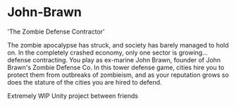 # John-Brawn
'The Zombie Defense Contractor'

The zombie apocalypse has struck, and society has barely managed to hold on. 
In the completely crashed economy, only one sector is growing... defense contracting.
You play as ex-marine John Brawn, founder of John Brawn's Zombie Defense Co.
In this tower defense game, cities hire you to protect them from outbreaks of zombieism, and as your reputation grows so does the stature of the cities you are hired to defend.

Extremely WIP Unity project between friends
